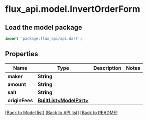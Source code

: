 # flux_api.model.InvertOrderForm

## Load the model package
```dart
import 'package:flux_api/api.dart';
```

## Properties
Name | Type | Description | Notes
------------ | ------------- | ------------- | -------------
**maker** | **String** |  | 
**amount** | **String** |  | 
**salt** | **String** |  | 
**originFees** | [**BuiltList&lt;ModelPart&gt;**](ModelPart.md) |  | 

[[Back to Model list]](../README.md#documentation-for-models) [[Back to API list]](../README.md#documentation-for-api-endpoints) [[Back to README]](../README.md)


